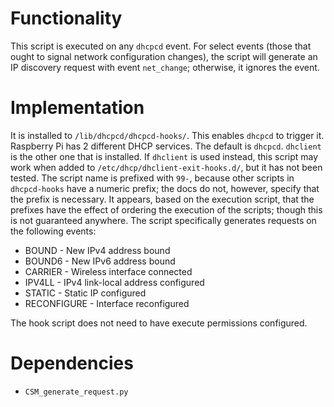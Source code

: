 # Functionality
This script is executed on any `dhcpcd` event. For select events (those that ought to signal network configuration changes), the script will generate an IP discovery request with event `net_change`; otherwise, it ignores the event. 

# Implementation
It is installed to `/lib/dhcpcd/dhcpcd-hooks/`. This enables `dhcpcd` to trigger it. Raspberry Pi has 2 different DHCP services. The default is `dhcpcd`. `dhclient` is the other one that is installed. If `dhclient` is used instead, this script may work when added to `/etc/dhcp/dhclient-exit-hooks.d/`, but it has not been tested. 
The script name is prefixed with `99-`, because other scripts in `dhcpcd-hooks` have a numeric prefix; the docs do not, however, specify that the prefix is necessary. It appears, based on the execution script, that the prefixes have the effect of ordering the execution of the scripts; though this is not guaranteed anywhere.
The script specifically generates requests on the following events:
- BOUND       - New IPv4 address bound
- BOUND6      - New IPv6 address bound
- CARRIER     - Wireless interface connected
- IPV4LL      - IPv4 link-local address configured
- STATIC      - Static IP configured
- RECONFIGURE - Interface reconfigured

The hook script does not need to have execute permissions configured.

# Dependencies
- `CSM_generate_request.py`
